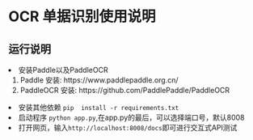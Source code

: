 # OCR 单据识别使用说明

## 运行说明
<li>安装Paddle以及PaddleOCR
<ol>
<li>Paddle 安装: https://www.paddlepaddle.org.cn/ </li>
<li>PaddleOCR 安装: https://github.com/PaddlePaddle/PaddleOCR</li>
</ol>
</li>
<li>安装其他依赖 <code>pip  install -r requirements.txt</code></li>
<li>启动程序 <code>python app.py</code>,在app.py的最后，可以选择端口号，默认8008</li>
<li>打开网页，输入<code>http://localhost:8008/docs</code>即可进行交互式API测试</li>
